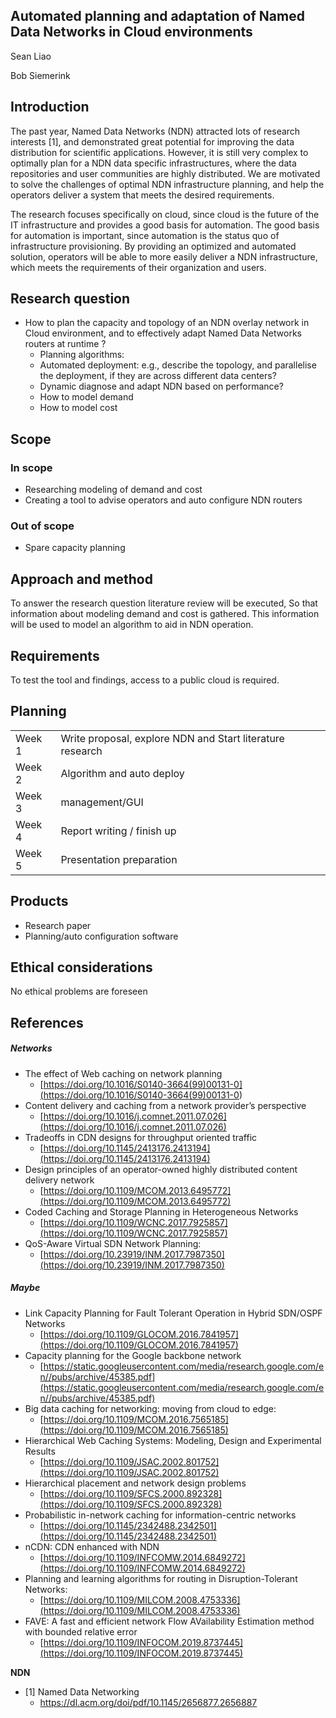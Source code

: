 ## Automated planning and adaptation of Named Data Networks in Cloud environments

Sean Liao

Bob Siemerink

## Introduction

The past year, Named Data Networks (NDN) attracted lots of research interests [1], and demonstrated great potential for improving the data distribution for scientific applications. However, it is still very complex to optimally plan for a NDN data specific infrastructures, where the data repositories and user communities are highly distributed. We are motivated to solve the challenges of optimal NDN infrastructure planning, and help the operators deliver a system that meets the desired requirements.

The research focuses specifically on cloud, since cloud is the future of the IT infrastructure and provides a good basis for automation. The good basis for automation is important, since automation is the status quo of infrastructure provisioning. By providing an optimized and automated solution, operators will be able to more easily deliver a NDN infrastructure, which meets the requirements of their organization and users.

## Research question

- How to plan the capacity and topology of an NDN overlay network in Cloud environment, and to effectively adapt Named Data Networks routers at runtime ?
  - Planning algorithms:
  - Automated deployment: e.g., describe the topology, and parallelise the deployment, if they are across different data centers?
  - Dynamic diagnose and adapt NDN based on performance?
  - How to model demand
  - How to model cost

## Scope

### In scope

- Researching modeling of demand and cost
- Creating a tool to advise operators and auto configure NDN routers

### Out of scope

- Spare capacity planning

## Approach and method

To answer the research question literature review will be executed, So that information about modeling demand and cost is gathered. This information will be used to model an algorithm to aid in NDN operation.

## Requirements

To test the tool and findings, access to a public cloud is required.

## Planning

<table>
  <tr>
   <td>Week 1
   </td>
   <td>Write proposal, explore NDN and Start literature research
   </td>
  </tr>
  <tr>
   <td>Week 2
   </td>
   <td>Algorithm and auto deploy
   </td>
  </tr>
  <tr>
   <td>Week 3
   </td>
   <td>management/GUI
   </td>
  </tr>
  <tr>
   <td>Week 4
   </td>
   <td>Report writing / finish up 
   </td>
  </tr>
  <tr>
   <td>Week 5
   </td>
   <td>Presentation preparation 
   </td>
  </tr>
</table>

## Products

- Research paper
- Planning/auto configuration software

## Ethical considerations

No ethical problems are foreseen

## References

##### **Networks**

- The effect of Web caching on network planning
  - [https://doi.org/10.1016/S0140-3664(99)00131-0](<https://doi.org/10.1016/S0140-3664(99)00131-0>)
- Content delivery and caching from a network provider’s perspective
  - [https://doi.org/10.1016/j.comnet.2011.07.026](https://doi.org/10.1016/j.comnet.2011.07.026)
- Tradeoffs in CDN designs for throughput oriented traffic
  - [https://doi.org/10.1145/2413176.2413194](https://doi.org/10.1145/2413176.2413194)
- Design principles of an operator-owned highly distributed content delivery network
  - [https://doi.org/10.1109/MCOM.2013.6495772](https://doi.org/10.1109/MCOM.2013.6495772)
- Coded Caching and Storage Planning in Heterogeneous Networks
  - [https://doi.org/10.1109/WCNC.2017.7925857](https://doi.org/10.1109/WCNC.2017.7925857)
- QoS-Aware Virtual SDN Network Planning:
  - [https://doi.org/10.23919/INM.2017.7987350](https://doi.org/10.23919/INM.2017.7987350)

##### **Maybe**

- Link Capacity Planning for Fault Tolerant Operation in Hybrid SDN/OSPF Networks
  - [https://doi.org/10.1109/GLOCOM.2016.7841957](https://doi.org/10.1109/GLOCOM.2016.7841957)
- Capacity planning for the Google backbone network
  - [https://static.googleusercontent.com/media/research.google.com/en//pubs/archive/45385.pdf](https://static.googleusercontent.com/media/research.google.com/en//pubs/archive/45385.pdf)
- Big data caching for networking: moving from cloud to edge:
  - [https://doi.org/10.1109/MCOM.2016.7565185](https://doi.org/10.1109/MCOM.2016.7565185)
- Hierarchical Web Caching Systems: Modeling, Design and Experimental Results
  - [https://doi.org/10.1109/JSAC.2002.801752](https://doi.org/10.1109/JSAC.2002.801752)
- Hierarchical placement and network design problems
  - [https://doi.org/10.1109/SFCS.2000.892328](https://doi.org/10.1109/SFCS.2000.892328)
- Probabilistic in-network caching for information-centric networks
  - [https://doi.org/10.1145/2342488.2342501](https://doi.org/10.1145/2342488.2342501)
- nCDN: CDN enhanced with NDN
  - [https://doi.org/10.1109/INFCOMW.2014.6849272](https://doi.org/10.1109/INFCOMW.2014.6849272)
- Planning and learning algorithms for routing in Disruption-Tolerant Networks:
  - [https://doi.org/10.1109/MILCOM.2008.4753336](https://doi.org/10.1109/MILCOM.2008.4753336)
- FAVE: A fast and efficient network Flow AVailability Estimation method with bounded relative error
  - [https://doi.org/10.1109/INFOCOM.2019.8737445](https://doi.org/10.1109/INFOCOM.2019.8737445)

**NDN**

- [1] Named Data Networking
  - https://dl.acm.org/doi/pdf/10.1145/2656877.2656887

<!-- Docs to Markdown version 1.0β17 -->

